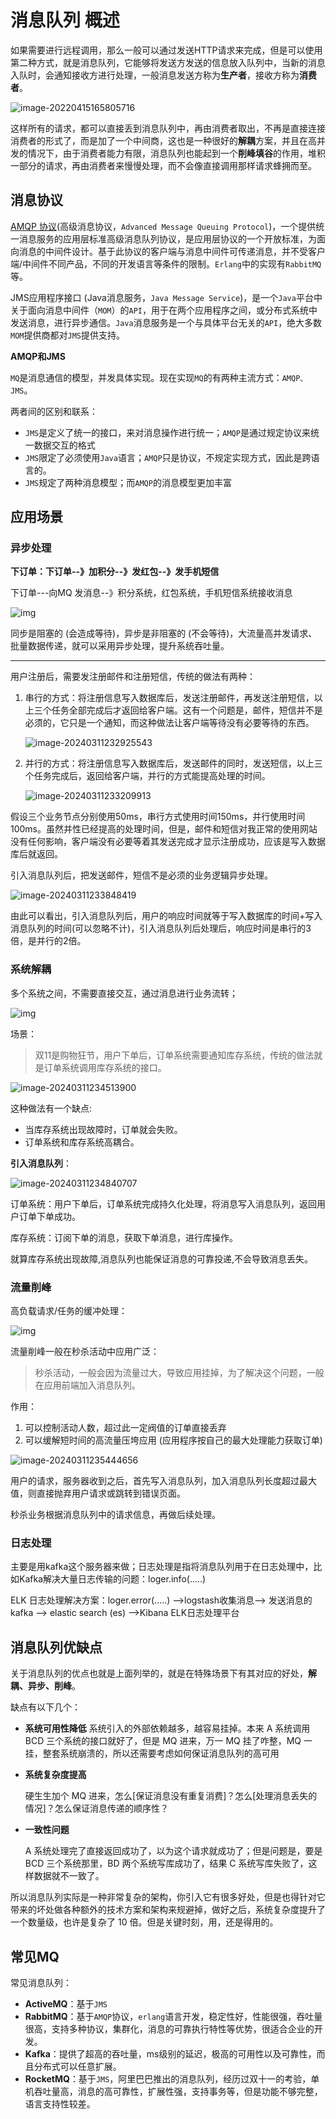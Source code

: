 # 消息队列 概述

如果需要进行远程调用，那么一般可以通过发送HTTP请求来完成，但是可以使用第二种方式，就是消息队列，它能够将发送方发送的信息放入队列中，当新的消息入队时，会通知接收方进行处理，一般消息发送方称为**生产者**，接收方称为**消费者**。

![image-20220415165805716](https://cdn.jsdelivr.net/gh/letengzz/tc2/img202403092346318.jpg)

这样所有的请求，都可以直接丢到消息队列中，再由消费者取出，不再是直接连接消费者的形式了，而是加了一个中间商，这也是一种很好的**解耦**方案，并且在高并发的情况下，由于消费者能力有限，消息队列也能起到一个**削峰填谷**的作用，堆积一部分的请求，再由消费者来慢慢处理，而不会像直接调用那样请求蜂拥而至。

## 消息协议

[AMQP 协议](http://www.amqp.org)(高级消息协议，`Advanced Message Queuing Protocol`)，一个提供统一消息服务的应用层标准高级消息队列协议，是应用层协议的一个开放标准，为面向消息的中间件设计。基于此协议的客户端与消息中间件可传递消息，并不受客户端/中间件不同产品，不同的开发语言等条件的限制。`Erlang`中的实现有`RabbitMQ`等。

JMS应用程序接口 (Java消息服务，`Java Message Service`)，是一个`Java`平台中关于面向消息中间件（`MOM`）的`API`，用于在两个应用程序之间，或分布式系统中发送消息，进行异步通信。`Java`消息服务是一个与具体平台无关的`API`，绝大多数`MOM`提供商都对`JMS`提供支持。

**AMQP和JMS**

`MQ`是消息通信的模型，并发具体实现。现在实现`MQ`的有两种主流方式：`AMQP、JMS`。

两者间的区别和联系：

- `JMS`是定义了统一的接口，来对消息操作进行统一；`AMQP`是通过规定协议来统一数据交互的格式
- `JMS`限定了必须使用`Java`语言；`AMQP`只是协议，不规定实现方式，因此是跨语言的。
- `JMS`规定了两种消息模型；而`AMQP`的消息模型更加丰富

## 应用场景

### 异步处理

**下订单：下订单--》加积分--》发红包--》发手机短信**

下订单---向MQ 发消息--》积分系统，红包系统，手机短信系统接收消息

![img](https://cdn.jsdelivr.net/gh/letengzz/tc2/img202403112355641.jpg) 

同步是阻塞的 (会造成等待)，异步是非阻塞的 (不会等待)，大流量高并发请求、批量数据传递，就可以采用异步处理，提升系统吞吐量。
****

用户注册后，需要发注册邮件和注册短信，传统的做法有两种：

1. 串行的方式：将注册信息写入数据库后，发送注册邮件，再发送注册短信，以上三个任务全部完成后才返回给客户端。这有一个问题是，邮件，短信并不是必须的，它只是一个通知，而这种做法让客户端等待没有必要等待的东西。

   ![image-20240311232925543](https://cdn.jsdelivr.net/gh/letengzz/tc2/img202403112329108.png)

2. 并行的方式：将注册信息写入数据库后，发送邮件的同时，发送短信，以上三个任务完成后，返回给客户端，并行的方式能提高处理的时间。

   ![image-20240311233209913](https://cdn.jsdelivr.net/gh/letengzz/tc2/img202403112355847.png)

假设三个业务节点分别使用50ms，串行方式使用时间150ms，并行使用时间100ms。虽然并性已经提高的处理时间，但是，邮件和短信对我正常的使用网站没有任何影响，客户端没有必要等着其发送完成才显示注册成功，应该是写入数据库后就返回。

引入消息队列后，把发送邮件，短信不是必须的业务逻辑异步处理。

![image-20240311233848419](https://cdn.jsdelivr.net/gh/letengzz/tc2/img202403112355909.png)

由此可以看出，引入消息队列后，用户的响应时间就等于写入数据库的时间+写入消息队列的时间(可以忽略不计)，引入消息队列后处理后，响应时间是串行的3倍，是并行的2倍。

### 系统解耦

多个系统之间，不需要直接交互，通过消息进行业务流转；

![img](https://cdn.jsdelivr.net/gh/letengzz/tc2/img202403112355210.jpg)

场景：

> 双11是购物狂节，用户下单后，订单系统需要通知库存系统，传统的做法就是订单系统调用库存系统的接口。

![image-20240311234513900](https://cdn.jsdelivr.net/gh/letengzz/tc2/img202403112355697.png)

这种做法有一个缺点:

- 当库存系统出现故障时，订单就会失败。
- 订单系统和库存系统高耦合。

**引入消息队列**：

![image-20240311234840707](https://cdn.jsdelivr.net/gh/letengzz/tc2/img202403112355953.png)

订单系统：用户下单后，订单系统完成持久化处理，将消息写入消息队列，返回用户订单下单成功。

库存系统：订阅下单的消息，获取下单消息，进行库操作。

就算库存系统出现故障,消息队列也能保证消息的可靠投递,不会导致消息丢失。 

### 流量削峰

高负载请求/任务的缓冲处理：

![img](https://cdn.jsdelivr.net/gh/letengzz/tc2/img202403112356270.jpg)

流量削峰一般在秒杀活动中应用广泛：

> 秒杀活动，一般会因为流量过大，导致应用挂掉，为了解决这个问题，一般在应用前端加入消息队列。

作用：

1. 可以控制活动人数，超过此一定阀值的订单直接丢弃
2. 可以缓解短时间的高流量压垮应用 (应用程序按自己的最大处理能力获取订单)

![image-20240311235444656](https://cdn.jsdelivr.net/gh/letengzz/tc2/img202403112356241.png)

用户的请求，服务器收到之后，首先写入消息队列，加入消息队列长度超过最大值，则直接抛弃用户请求或跳转到错误页面。

秒杀业务根据消息队列中的请求信息，再做后续处理。 

### 日志处理 

主要是用kafka这个服务器来做；日志处理是指将消息队列用于在日志处理中，比如Kafka解决大量日志传输的问题：loger.info(.....)

ELK 日志处理解决方案：loger.error(.....) -->logstash收集消息--> 发送消息的kafka --> elastic search (es) -->Kibana ELK日志处理平台

## 消息队列优缺点

关于消息队列的优点也就是上面列举的，就是在特殊场景下有其对应的好处，**解耦、异步、削峰**。

缺点有以下几个：

- **系统可用性降低**
  系统引入的外部依赖越多，越容易挂掉。本来 A 系统调用 BCD 三个系统的接口就好了，但是 MQ 进来，万一 MQ 挂了咋整，MQ 一挂，整套系统崩溃的，所以还需要考虑如何保证消息队列的高可用

- **系统复杂度提高**

  硬生生加个 MQ 进来，怎么[保证消息没有重复消费]？怎么[处理消息丢失的情况]？怎么保证消息传递的顺序性？

- **一致性问题**

  A 系统处理完了直接返回成功了，以为这个请求就成功了；但是问题是，要是 BCD 三个系统那里，BD 两个系统写库成功了，结果 C 系统写库失败了，这样数据就不一致了。

所以消息队列实际是一种非常复杂的架构，你引入它有很多好处，但是也得针对它带来的坏处做各种额外的技术方案和架构来规避掉，做好之后，系统复杂度提升了一个数量级，也许是复杂了 10 倍。但是关键时刻，用，还是得用的。

## 常见MQ

常见消息队列：

* **ActiveMQ**：基于`JMS`
* **RabbitMQ**：基于`AMQP`协议，`erlang`语言开发，稳定性好，性能很强，吞吐量很高，支持多种协议，集群化，消息的可靠执行特性等优势，很适合企业的开发。
* **Kafka**：提供了超高的吞吐量，ms级别的延迟，极高的可用性以及可靠性，而且分布式可以任意扩展。
* **RocketMQ**：基于`JMS`，阿里巴巴推出的消息队列，经历过双十一的考验，单机吞吐量高，消息的高可靠性，扩展性强，支持事务等，但是功能不够完整，语言支持性较差。